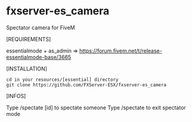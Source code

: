 # fxserver-es_camera
Spectator camera for FiveM

[REQUIREMENTS]

essentialmode + as_admin => https://forum.fivem.net/t/release-essentialmode-base/3665

[INSTALLATION]

```
cd in your resources/[essential] directory
git clone https://github.com/FXServer-ESX/fxserver-es_camera
```

[INFOS]

Type /spectate [id] to spectate someone
Type /spectate to exit spectator mode
